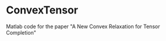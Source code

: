 ConvexTensor
============

Matlab code for the paper "A New Convex Relaxation for Tensor Completion"
